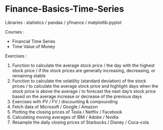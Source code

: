 # Finance-Basics-Time-Series 

 Libraries : statistics / pandas / yfinance / matplotlib.pyplot

 Courses : 
 - Financial Time Series
 - Time Value of Money

 Exercises : 
 1) Function to calculate the average stock price / the day with the highest stock price / if the stock prices are generally increasing, decreasing, or remaining stable
 2) Function to calculate the volatility (standard deviation) of the stock prices / to calculate the average stock price and highlight days when the stock price is above the average / to forecast the next day’s stock price based on the average increase or decrease of the previous days 
3) Exercises with PV / FV / discounting & compounding
4) Fetch data of Microsoft / Google / Amazon
5) Plotting the closing prices of Tesla / Netflix / Facebook
6) Calculating moving averages of IBM / Adobe / Nvidia
7) Resample the daily closing prices of Starbucks / Disney / Coca-cola 
